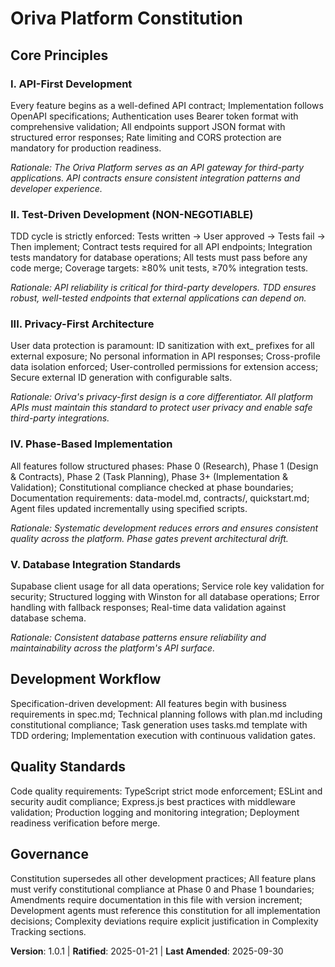 <!--
Sync Impact Report:
Version change: 1.0.0 → 1.0.1
Modified principles: None
Added sections: None
Removed sections: None
Templates requiring updates:
✅ plan-template.md - Constitution Check section aligns with principles
✅ spec-template.md - Requirements align with privacy-first approach
✅ tasks-template.md - TDD workflow matches constitution requirements
✅ agent-file-template.md - Structure supports constitution principles
Follow-up TODOs: None
Amendment rationale: Periodic validation review (8+ months since initial ratification). All principles remain valid and properly implemented. Date update only.
-->

# Oriva Platform Constitution

## Core Principles

### I. API-First Development
Every feature begins as a well-defined API contract; Implementation follows OpenAPI specifications; Authentication uses Bearer token format with comprehensive validation; All endpoints support JSON format with structured error responses; Rate limiting and CORS protection are mandatory for production readiness.

*Rationale: The Oriva Platform serves as an API gateway for third-party applications. API contracts ensure consistent integration patterns and developer experience.*

### II. Test-Driven Development (NON-NEGOTIABLE)
TDD cycle is strictly enforced: Tests written → User approved → Tests fail → Then implement; Contract tests required for all API endpoints; Integration tests mandatory for database operations; All tests must pass before any code merge; Coverage targets: ≥80% unit tests, ≥70% integration tests.

*Rationale: API reliability is critical for third-party developers. TDD ensures robust, well-tested endpoints that external applications can depend on.*

### III. Privacy-First Architecture
User data protection is paramount: ID sanitization with ext_ prefixes for all external exposure; No personal information in API responses; Cross-profile data isolation enforced; User-controlled permissions for extension access; Secure external ID generation with configurable salts.

*Rationale: Oriva's privacy-first design is a core differentiator. All platform APIs must maintain this standard to protect user privacy and enable safe third-party integrations.*

### IV. Phase-Based Implementation
All features follow structured phases: Phase 0 (Research), Phase 1 (Design & Contracts), Phase 2 (Task Planning), Phase 3+ (Implementation & Validation); Constitutional compliance checked at phase boundaries; Documentation requirements: data-model.md, contracts/, quickstart.md; Agent files updated incrementally using specified scripts.

*Rationale: Systematic development reduces errors and ensures consistent quality across the platform. Phase gates prevent architectural drift.*

### V. Database Integration Standards
Supabase client usage for all data operations; Service role key validation for security; Structured logging with Winston for all database operations; Error handling with fallback responses; Real-time data validation against database schema.

*Rationale: Consistent database patterns ensure reliability and maintainability across the platform's API surface.*

## Development Workflow

Specification-driven development: All features begin with business requirements in spec.md; Technical planning follows with plan.md including constitutional compliance; Task generation uses tasks.md template with TDD ordering; Implementation execution with continuous validation gates.

## Quality Standards

Code quality requirements: TypeScript strict mode enforcement; ESLint and security audit compliance; Express.js best practices with middleware validation; Production logging and monitoring integration; Deployment readiness verification before merge.

## Governance

Constitution supersedes all other development practices; All feature plans must verify constitutional compliance at Phase 0 and Phase 1 boundaries; Amendments require documentation in this file with version increment; Development agents must reference this constitution for all implementation decisions; Complexity deviations require explicit justification in Complexity Tracking sections.

**Version**: 1.0.1 | **Ratified**: 2025-01-21 | **Last Amended**: 2025-09-30